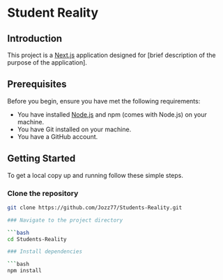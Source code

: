 # Student Reality

## Introduction

This project is a [Next.js](https://nextjs.org/) application designed for [brief description of the purpose of the application].

## Prerequisites

Before you begin, ensure you have met the following requirements:
- You have installed [Node.js](https://nodejs.org/) and npm (comes with Node.js) on your machine.
- You have Git installed on your machine.
- You have a GitHub account.

## Getting Started

To get a local copy up and running follow these simple steps.

### Clone the repository

```bash
git clone https://github.com/Jozz77/Students-Reality.git

### Navigate to the project directory

```bash
cd Students-Reality

### Install dependencies

```bash
npm install